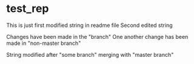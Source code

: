 # test_rep
This is just first modified string in readme file
Second edited string


Changes have been made in the "branch"
One another change has been made in "non-master branch"


String modified after "some branch" merging with "master branch"
